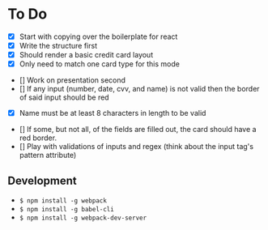 # To Do
- [x] Start with copying over the boilerplate for react
- [x] Write the structure first
 - [x] Should render a basic credit card layout
 - [x] Only need to match one card type for this mode
- [] Work on presentation second
 - [] If any input (number, date, cvv, and name) is not valid then the border of said input should be red
 - [x] Name must be at least 8 characters in length to be valid
 - [] If some, but not all, of the fields are filled out, the card should have a red border.
- [] Play with validations of inputs and regex (think about the input tag's pattern attribute)


## Development
  - `$ npm install -g webpack`
  - `$ npm install -g babel-cli`
  - `$ npm install -g webpack-dev-server`
